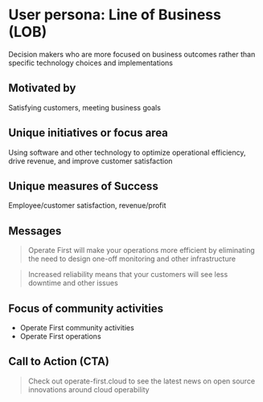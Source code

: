 # User persona: Line of Business (LOB)

Decision makers who are more focused on business outcomes rather than specific technology choices and implementations

## Motivated by

Satisfying customers, meeting business goals

## Unique initiatives or focus area

Using software and other technology to optimize operational efficiency, drive revenue, and improve customer satisfaction

## Unique measures of Success

Employee/customer satisfaction, revenue/profit

## Messages

> Operate First will make your operations more efficient by eliminating the need to design one-off monitoring and other infrastructure

> Increased reliability means that your customers will see less downtime and other issues

## Focus of community activities

* Operate First community activities
* Operate First operations

## Call to Action (CTA)

> Check out operate-first.cloud to see the latest news on open source innovations around cloud operability
